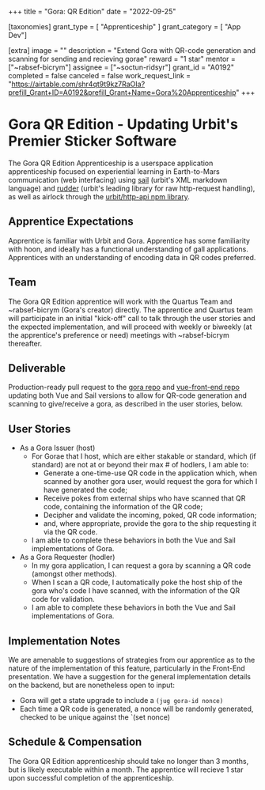 +++
title = "Gora: QR Edition" 
date = "2022-09-25"

[taxonomies]
grant_type = [ "Apprenticeship" ]
grant_category = [ "App Dev"]

[extra]
image = ""
description = "Extend Gora with QR-code generation and scanning for sending and recieving gorae"
reward = "1 star"
mentor = ["~rabsef-bicrym"]
assignee = ["~soctun-ridsyr"]
grant_id = "A0192"
completed = false
canceled = false
work_request_link = "https://airtable.com/shr4qt9t9kz7RaOIa?prefill_Grant+ID=A0192&prefill_Grant+Name=Gora%20Apprenticeship"
+++

# Gora QR Edition - Updating Urbit's Premier Sticker Software

The Gora QR Edition Apprenticeship is a userspace application apprenticeship focused on experiential learning in Earth-to-Mars communication (web interfacing) using [sail](https://developers.urbit.org/guides/additional/sail) (urbit's XML markdown language) and [rudder](https://github.com/Fang-/suite/blob/master/lib/rudder.hoon) (urbit's leading library for raw http-request handling), as well as airlock through the [urbit/http-api npm library](https://www.npmjs.com/package/@urbit/http-api).

## Apprentice Expectations
Apprentice is familiar with Urbit and Gora. Apprentice has some familiarity with hoon, and ideally has a functional understanding of gall applications. Apprentices with an understanding of encoding data in QR codes preferred. 

## Team

The Gora QR Edition apprentice will work with the Quartus Team and ~rabsef-bicrym (Gora's creator) directly. The apprentice and Quartus team will participate in an initial "kick-off" call to talk through the user stories and the expected implementation, and will proceed with weekly or biweekly (at the apprentice's preference or need) meetings with ~rabsef-bicrym thereafter.

## Deliverable

Production-ready pull request to the [gora repo](https://github.com/dalten-collective/gora) and [vue-front-end repo](https://github.com/dalten-collective/gora-frontend) updating both Vue and Sail versions to allow for QR-code generation and scanning to give/receive a gora, as described in the user stories, below.

## User Stories

* As a Gora Issuer (host)
    * For Gorae that I host, which are either stakable or standard, which (if standard) are not at or beyond their max # of hodlers, I am able to:
        * Generate a one-time-use QR code in the application which, when scanned by another gora user, would request the gora for which I have generated the code;
        * Receive pokes from external ships who have scanned that QR code, containing the information of the QR code;
        * Decipher and validate the incoming, poked, QR code information;
        * and, where appropriate, provide the gora to the ship requesting it via the QR code.
    * I am able to complete these behaviors in both the Vue and Sail implementations of Gora.
* As a Gora Requester (hodler)
    * In my gora application, I can request a gora by scanning a QR code (amongst other methods).
    * When I scan a QR code, I automatically poke the host ship of the gora who's code I have scanned, with the information of the QR code for validation.
    * I am able to complete these behaviors in both the Vue and Sail implementations of Gora.

## Implementation Notes

We are amenable to suggestions of strategies from our apprentice as to the nature of the implementation of this feature, particularly in the Front-End presentation. We have a suggestion for the general implementation details on the backend, but are nonetheless open to input:

- Gora will get a state upgrade to include a `(jug gora-id nonce)`
- Each time a QR code is generated, a nonce will be randomly generated, checked to be unique against the `(set nonce)

## Schedule & Compensation

The Gora QR Edition apprenticeship should take no longer than 3 months, but is likely executable within a month. The apprentice will recieve 1 star upon successful completion of the apprenticeship.

